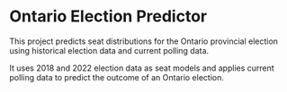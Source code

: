 # Ontario Election Predictor
This project predicts seat distributions for the Ontario provincial election using historical election data and current polling data.

It uses 2018 and 2022 election data as seat models and applies current polling data to predict the outcome of an Ontario election.
